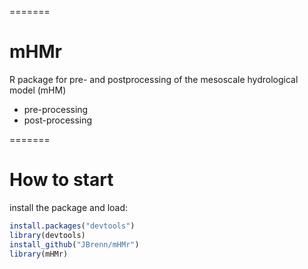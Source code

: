 =======
# mHMr
R package for pre- and postprocessing of the mesoscale hydrological model (mHM)
* pre-processing
* post-processing

=======

# How to start

install the package and load:

```R
install.packages("devtools")
library(devtools)
install_github("JBrenn/mHMr")
library(mHMr)
```

